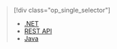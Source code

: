 > [!div class="op_single_selector"]
>- [.NET](../articles/media-services/media-services-dotnet-get-started.md)
>- [REST API](../articles/media-services/media-services-rest-get-started.md)
>- [Java](../articles/media-services/media-services-java-how-to-use.md)